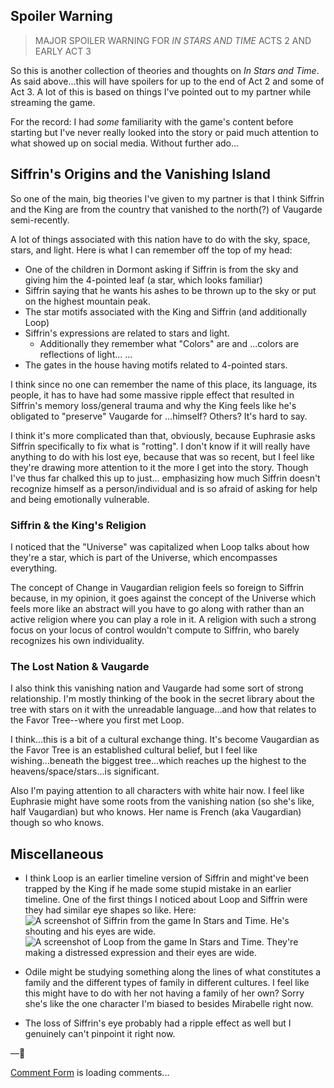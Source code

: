 ## Spoiler Warning
> MAJOR SPOILER WARNING FOR *IN STARS AND TIME* ACTS 2 AND EARLY ACT 3

So this is another collection of theories and thoughts on *In Stars and Time*. As said above...this will have spoilers for up to the end of Act 2 and some of Act 3. A lot of this is based on things I've pointed out to my partner while streaming the game.

For the record: I had *some* familiarity with the game's content before starting but I've never really looked into the story or paid much attention to what showed up on social media.  Without further ado...

## Siffrin's Origins and the Vanishing Island

So one of the main, big theories I've given to my partner is that I think Siffrin and the King are from the country that vanished to the north(?) of Vaugarde semi-recently.

A lot of things associated with this nation have to do with the sky, space, stars, and light. Here is what I can remember off the top of my head:

- One of the children in Dormont asking if Siffrin is from the sky and giving him the 4-pointed leaf (a star, which looks familiar)
- Siffrin saying that he wants his ashes to be thrown up to the sky or put on the highest mountain peak.
- The star motifs associated with the King and Siffrin (and additionally Loop)
- Siffrin's expressions are related to stars and light.
   - Additionally they remember what "Colors" are and ...colors are reflections of light... ...
- The gates in the house having motifs related to 4-pointed stars.

I think since no one can remember the name of this place, its language, its people, it has to have had some massive ripple effect that resulted in Siffrin's memory loss/general trauma and why the King feels like he's obligated to "preserve" Vaugarde for ...himself? Others? It's hard to say. 

I think it's more complicated than that, obviously, because Euphrasie asks Siffrin specifically to fix what is "rotting". I don't know if it will really have anything to do with his lost eye, because that was so recent, but I feel like they're drawing more attention to it the more I get into the story. Though I've thus far chalked this up to just... emphasizing how much Siffrin doesn't recognize himself as a person/individual and is so afraid of asking for help and being emotionally vulnerable.

### Siffrin & the King's Religion
I noticed that the "Universe" was capitalized when Loop talks about how they're a star, which is part of the Universe, which encompasses everything.

The concept of Change in Vaugardian religion feels so foreign to Siffrin because, in my opinion, it goes against the concept of the Universe which feels more like an abstract will you have to go along with rather than an active religion where you can play a role in it. A religion with such a strong focus on your locus of control wouldn't compute to Siffrin, who barely recognizes his own individuality. 

### The Lost Nation & Vaugarde
I also think this vanishing nation and Vaugarde had some sort of strong relationship. I'm mostly thinking of the book in the secret library about the tree with stars on it with the unreadable language...and how that relates to the Favor Tree--where you first met Loop.

I think...this is a bit of a cultural exchange thing. It's become Vaugardian as the Favor Tree is an established cultural belief, but I feel like wishing...beneath the biggest tree...which reaches up the highest to the heavens/space/stars...is significant.

Also I'm paying attention to all characters with white hair now. I feel like Euphrasie might have some roots from the vanishing nation (so she's like, half Vaugardian) but who knows. Her name is French (aka Vaugardian) though so who knows.

## Miscellaneous
- I think Loop is an earlier timeline version of Siffrin and might've been trapped by the King if he made some stupid mistake in an earlier timeline. One of the first things I noticed about Loop and Siffrin were they had similar eye shapes so like. Here:
![A screenshot of Siffrin from the game In Stars and Time. He's shouting and his eyes are wide.](https://i.postimg.cc/gj4N3vyM/image.png) ![A screenshot of Loop from the game In Stars and Time. They're making a distressed expression and their eyes are wide.](https://i.postimg.cc/d1jBK8fq/image.png)

- Odile might be studying something along the lines of what constitutes a family and the different types of family in different cultures. I feel like this might have to do with her not having a family of her own? Sorry she's like the one character I'm biased to besides Mirabelle right now.
- The loss of Siffrin's eye probably had a ripple effect as well but I genuinely can't pinpoint it right now.

—🥀

<!-- begin wwww.htmlcommentbox.com -->
 <div id="HCB_comment_box"><a href="http://www.htmlcommentbox.com">Comment Form</a> is loading comments...</div>
 <link rel="stylesheet" type="text/css" href="https://www.htmlcommentbox.com/static/skins/bootstrap/twitter-bootstrap.css?v=0" />
 <script type="text/javascript" id="hcb"> /*<!--*/ if(!window.hcb_user){hcb_user={};} (function(){var s=document.createElement("script"), l=hcb_user.PAGE || (""+window.location).replace(/'/g,"%27"), h="https://www.htmlcommentbox.com";s.setAttribute("type","text/javascript");s.setAttribute("src", h+"/jread?page="+encodeURIComponent(l).replace("+","%2B")+"&mod=%241%24wq1rdBcg%24w9eytFO%2FEemAy9dJweexS1"+"&opts=16798&num=10&ts=1740369275283");if (typeof s!="undefined") document.getElementsByTagName("head")[0].appendChild(s);})(); /*-->*/ </script>
<!-- end www.htmlcommentbox.com -->